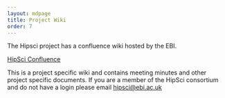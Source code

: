 ```yaml
---
layout: mdpage
title: Project Wiki
order: 7
---
```


The Hipsci project has a confluence wiki hosted by the EBI.

[HipSci Confluence](http://www.ebi.ac.uk/seqdb/confluence/display/HIPSCI/Home)

This is a project specific wiki and contains meeting minutes and other project
specific documents. If you are a member of the HipSci consortium and do not
have a login please email [hipsci@ebi.ac.uk](mailto:hipsci@ebi.ac.uk)

